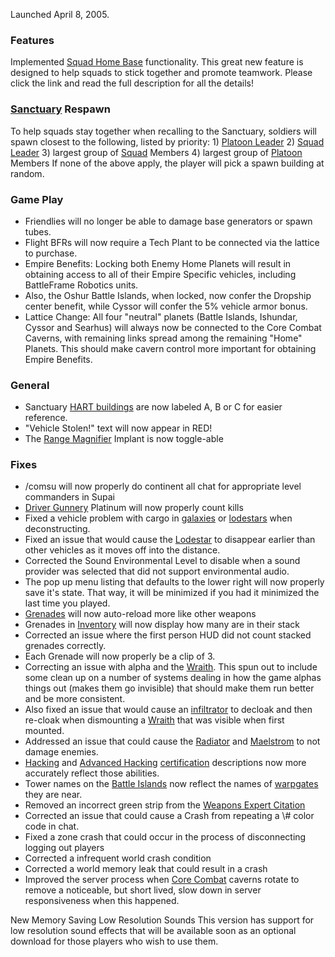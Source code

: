 Launched April 8, 2005.

### Features

Implemented [Squad Home Base](../terminology/Squad_Home_Base.md) functionality.
This great new feature is designed to help squads to stick together and promote
teamwork. Please click the link and read the full description for all the
details!

### [Sanctuary](../locations/Sanctuary.md) Respawn

To help squads stay together when recalling to the Sanctuary, soldiers will
spawn closest to the following, listed by priority: 1)
[Platoon Leader](../terminology/Platoon_Leader.md) 2)
[Squad Leader](../terminology/Squad_Leader.md) 3) largest group of
[Squad](../terminology/Squad.md) Members 4) largest group of
[Platoon](../terminology/Platoon.md) Members If none of the above apply, the
player will pick a spawn building at random.

### Game Play

- Friendlies will no longer be able to damage base generators or spawn tubes.
- Flight BFRs will now require a Tech Plant to be connected via the lattice to
  purchase.
- Empire Benefits: Locking both Enemy Home Planets will result in obtaining
  access to all of their Empire Specific vehicles, including BattleFrame
  Robotics units.
- Also, the Oshur Battle Islands, when locked, now confer the Dropship center
  benefit, while Cyssor will confer the 5% vehicle armor bonus.
- Lattice Change: All four "neutral" planets (Battle Islands, Ishundar, Cyssor
  and Searhus) will always now be connected to the Core Combat Caverns, with
  remaining links spread among the remaining "Home" Planets. This should make
  cavern control more important for obtaining Empire Benefits.

### General

- Sanctuary [HART buildings](../locations/HART_building.md) are now labeled A, B
  or C for easier reference.
- "Vehicle Stolen!" text will now appear in RED!
- The [Range Magnifier](../implants/Range_Magnifier.md) Implant is now
  toggle-able

### Fixes

- /comsu will now properly do continent all chat for appropriate level
  commanders in Supai
- [Driver Gunnery](../merits/Driver_Gunnery.md) Platinum will now properly count
  kills
- Fixed a vehicle problem with cargo in [galaxies](../vehicles/Galaxy.md) or
  [lodestars](../vehicles/Lodestar.md) when deconstructing.
- Fixed an issue that would cause the [Lodestar](../vehicles/Lodestar.md) to
  disappear earlier than other vehicles as it moves off into the distance.
- Corrected the Sound Environmental Level to disable when a sound provider was
  selected that did not support environmental audio.
- The pop up menu listing that defaults to the lower right will now properly
  save it's state. That way, it will be minimized if you had it minimized the
  last time you played.
- [Grenades](../weapons/Weapons_Index.md#Grenades) will now auto-reload more
  like other weapons
- Grenades in [Inventory](../terminology/Inventory.md) will now display how many
  are in their stack
- Corrected an issue where the first person HUD did not count stacked grenades
  correctly.
- Each Grenade will now properly be a clip of 3.
- Correcting an issue with alpha and the [Wraith](../vehicles/Wraith.md). This
  spun out to include some clean up on a number of systems dealing in how the
  game alphas things out (makes them go invisible) that should make them run
  better and be more consistent.
- Also fixed an issue that would cause an
  [infiltrator](../items/Infiltration_Suit.md) to decloak and then re-cloak when
  dismounting a [Wraith](../vehicles/Wraith.md) that was visible when first
  mounted.
- Addressed an issue that could cause the [Radiator](../weapons/Radiator.md) and
  [Maelstrom](../weapons/Maelstrom.md) to not damage enemies.
- [Hacking](<../certifications/Hacking_(Certification).md>) and
  [Advanced Hacking](../certifications/Advanced_Hacking.md)
  [certification](../certifications/Certification.md) descriptions now more
  accurately reflect those abilities.
- Tower names on the [Battle Islands](../locations/Battle_Islands.md) now
  reflect the names of [warpgates](../locations/Warpgate.md) they are near.
- Removed an incorrect green strip from the
  [Weapons Expert Citation](../merits/Weapons_Citation.md)
- Corrected an issue that could cause a Crash from repeating a \\# color code in
  chat.
- Fixed a zone crash that could occur in the process of disconnecting logging
  out players
- Corrected a infrequent world crash condition
- Corrected a world memory leak that could result in a crash
- Improved the server process when [Core Combat](../items/Core_Combat.md)
  caverns rotate to remove a noticeable, but short lived, slow down in server
  responsiveness when this happened.

New Memory Saving Low Resolution Sounds This version has support for low
resolution sound effects that will be available soon as an optional download for
those players who wish to use them.

<!--[category:Patches](category:Patches.md)-->
